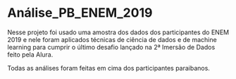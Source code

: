 # Análise_PB_ENEM_2019

Nesse projeto foi usado uma amostra dos dados dos participantes do ENEM 2019 e nele foram aplicados técnicas de ciência de dados e de machine learning para cumprir o último desafio lançado na 2ª Imersão de Dados feito pela Alura.

Todas as análises foram feitas em cima dos participantes paraibanos.
